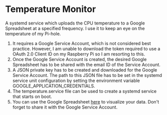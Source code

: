 # Temperature Monitor
A systemd service which uploads the CPU temperature to a Google Spreadsheet at a specified frequency. I use it to keep an eye on the temperature of my Pi-hole.

1. It requires a Google Service Account, which is not considered best practice. However, I am unable to download the token required to use a OAuth 2.0 Client ID on my Raspberry Pi so I am resorting to this. 
2. Once the Google Service Account is created, the desired Google Spreadsheet has to be shared with the email ID of the Service Account. 
3. A JSON private key has to be created and downloaded for the Google Service Account. The path to this JSON file has to be set in the systemd service unit configuration by setting the environment variable GOOGLE_APPLICATION_CREDENTIALS.
4. The temperature.service file can be used to create a systemd service that starts on boot. 
5. You can use the Google Spreadsheet [here](https://docs.google.com/spreadsheets/d/1YtQ3_Wx4KqyIQyJsfG8nBcuaCFNSrYwiIAtdfDYUL34/edit?usp=sharing) to visualize your data. Don't forget to share it with the Google Service Account.
